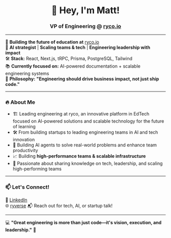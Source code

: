 <h1 align="center">👋 Hey, I'm Matt!</h1>
<h3 align="center">VP of Engineering @ <a href="https://ryco.io">ryco.io</a></h3>

---

🚀 **Building the future of education at** [ryco.io](https://ryco.io)  
🤖 **AI strategist** | **Scaling teams & tech** | **Engineering leadership with impact**  
🛠 **Stack:** React, Next.js, tRPC, Prisma, PostgreSQL, Tailwind  
📚 **Currently focused on:** AI-powered documentation + scalable engineering systems  
🎯 **Philosophy:** **"Engineering should drive business impact, not just ship code."**  

---

### 🔥 About Me  
- 🏗️ Leading engineering at ryco, an innovative platform in EdTech focused on AI-powered solutions and scalable technology for the future of learning
- 🛠️ From building startups to leading engineering teams in AI and tech innovation
- 🤖 Building AI agents to solve real-world problems and enhance team productivity
- 📈 Building **high-performance teams & scalable infrastructure**  
- 🤝 Passionate about sharing knowledge on tech, leadership, and scaling high-performing teams

---

### 📫 Let's Connect!  
💼 [LinkedIn](https://www.linkedin.com/in/mattmull/)  
🌐 [ryverse](https://app.ryco.io/ryverse)
📬 Reach out for tech, AI, or startup talk!  

---

💻 **"Great engineering is more than just code—it's vision, execution, and leadership."** 🚀
